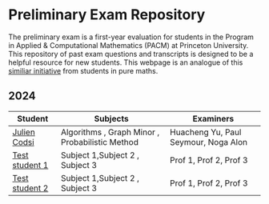 # Preliminary Exam Repository

The preliminary exam is a first-year evaluation for students in the Program in Applied & Computational Mathematics (PACM) at Princeton University. This repository of past exam questions and transcripts is designed to be a helpful resource for new students. This webpage is an analogue of this [similiar initiative](https://web.math.princeton.edu/generals/) from students in pure maths.

## 2024

| Student | Subjects | Examiners |
| -------- | ------- | ------------------ |
| [Julien Codsi](Julien_Codsi.md)  | Algorithms , Graph Minor , Probabilistic Method  | Huacheng Yu, Paul Seymour, Noga Alon |
| [Test student 1](students/test.pdf)  | Subject 1,Subject 2 , Subject 3  |Prof 1, Prof 2, Prof 3 |
| [Test student 2](testmd.md)  | Subject 1,Subject 2 , Subject 3  |Prof 1, Prof 2, Prof 3 |
